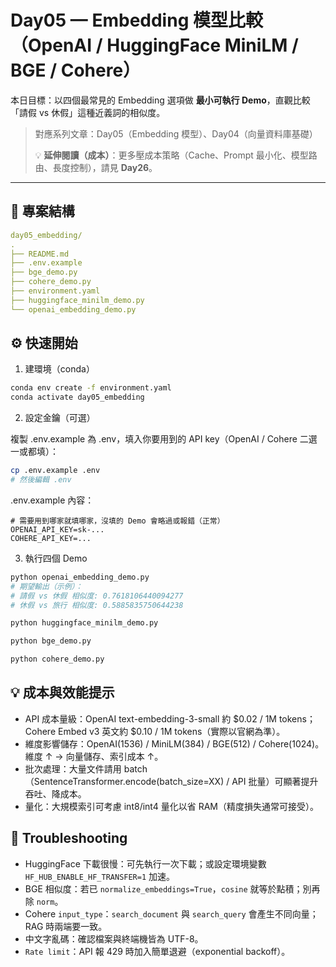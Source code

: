 # Day05 — Embedding 模型比較（OpenAI / HuggingFace MiniLM / BGE / Cohere）

本日目標：以四個最常見的 Embedding 選項做 **最小可執行 Demo**，直觀比較「請假 vs 休假」這種近義詞的相似度。

> 對應系列文章：Day05（Embedding 模型）、Day04（向量資料庫基礎）
>
> 💡 **延伸閱讀（成本）**：更多壓成本策略（Cache、Prompt 最小化、模型路由、長度控制），請見 **Day26**。

---

## 🧱 專案結構

```yaml
day05_embedding/
.
├── README.md
├── .env.example
├── bge_demo.py
├── cohere_demo.py
├── environment.yaml
├── huggingface_minilm_demo.py
└── openai_embedding_demo.py
```

## ⚙️ 快速開始

1. 建環境（conda）

```bash
conda env create -f environment.yaml
conda activate day05_embedding
```

2. 設定金鑰（可選）

複製 .env.example 為 .env，填入你要用到的 API key（OpenAI / Cohere 二選一或都填）：

```bash
cp .env.example .env
# 然後編輯 .env
```

.env.example 內容：

```dotenv
# 需要用到哪家就填哪家，沒填的 Demo 會略過或報錯（正常）
OPENAI_API_KEY=sk-...
COHERE_API_KEY=...
```

3. 執行四個 Demo

```bash
python openai_embedding_demo.py
# 期望輸出（示例）：
# 請假 vs 休假 相似度: 0.7618106440094277
# 休假 vs 旅行 相似度: 0.5885835750644238

python huggingface_minilm_demo.py

python bge_demo.py

python cohere_demo.py
```

## 💡 成本與效能提示

- API 成本量級：OpenAI text-embedding-3-small 約 $0.02 / 1M tokens；Cohere Embed v3 英文約 $0.10 / 1M tokens（實際以官網為準）。
- 維度影響儲存：OpenAI(1536) / MiniLM(384) / BGE(512) / Cohere(1024)。維度 ↑ → 向量儲存、索引成本 ↑。
- 批次處理：大量文件請用 batch（SentenceTransformer.encode(batch_size=XX) / API 批量）可顯著提升吞吐、降成本。
- 量化：大規模索引可考慮 int8/int4 量化以省 RAM（精度損失通常可接受）。

## 🐞 Troubleshooting

- HuggingFace 下載很慢：可先執行一次下載；或設定環境變數 `HF_HUB_ENABLE_HF_TRANSFER=1` 加速。
- BGE 相似度：若已 `normalize_embeddings=True`，`cosine` 就等於點積；別再除 `norm`。
- Cohere `input_type`：`search_document` 與 `search_query` 會產生不同向量；RAG 時兩端要一致。
- 中文字亂碼：確認檔案與終端機皆為 UTF-8。
- `Rate limit`：API 報 429 時加入簡單退避（exponential backoff）。
